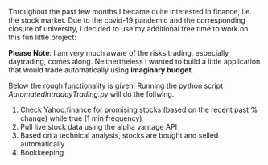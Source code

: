 Throughout the past few months I became quite interested in finance, i.e. the stock market. Due to the covid-19 pandemic and the corresponding closure of university, I decided to use my additional free time to work on this fun little project:

**Please Note**: I am very much aware of the risks trading, especially daytrading, comes along. Neithertheless I wanted to build a little application that would trade automatically using **imaginary budget**.

Below the rough functionality is given:
Running the python script *AutomatedIntradayTrading.py* will do the follwing.

1) Check Yahoo.finance for promising stocks (based on the recent past % change)
while true (1 min frequency)
  2) Pull live stock data using the alpha vantage API
  3) Based on a technical analysis, stocks are bought and selled automatically
  4) Bookkeeping  
